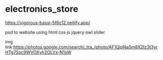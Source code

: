 # electronics_store
https://vigorous-bassi-5f6c12.netlify.app/

psd to website using html css js jquery owl slider

img link:https://photos.google.com/search/_tra_/photo/AF1QipNa5m8X2Iz3t3yrHTg7Ssc9WVOXyh2OLVx-N1oW
